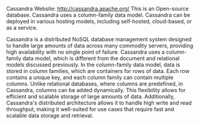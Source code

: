 Cassandra
Website: http://cassandra.apache.org/
This is an Open-source database.
Cassandra uses a column-family data model.
Cassandra can be deployed in various hosting models, including self-hosted, cloud-based, or as a service.

Cassandra is a distributed NoSQL database management system designed to handle large amounts of data across many commodity servers, providing high availability with no single point of failure. Cassandra uses a column-family data model, which is different from the document and relational models discussed previously. In the column-family data model, data is stored in column families, which are containers for rows of data. Each row contains a unique key, and each column family can contain multiple columns. Unlike relational databases, where columns are predefined, in Cassandra, columns can be added dynamically. This flexibility allows for efficient and scalable storage of large amounts of data. Additionally, Cassandra's distributed architecture allows it to handle high write and read throughput, making it well-suited for use cases that require fast and scalable data storage and retrieval.
